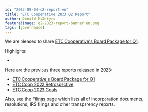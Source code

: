 ```yaml
---
id: "2023-09-04-q2-report-en"
title: "ETC Cooperative 2023 Q2 Report"
author: Donald McIntyre
featuredImage: q2-2023-report-banner-en.png
tags: [governance]
---
```


We are pleased to share [ETC Cooperative's Board Package for Q1](https://etccooperative.org/etc-cooperative-q2-2023-en.pdf).

Highlights:

 - 

Here are the previous three reports released in 2023:

- [ETC Cooperative's Board Package for Q1](https://etccooperative.org/etc-cooperative-q1-2023-en.pdf)
- [ETC Coop 2022 Retrospective](./2023-05-18-the-etc-cooperative-2022-retrospective-report-en)
- [ETC Coop 2023 Goals](./2023-05-19-the-etc-cooperative-goals-budget-and-AGM-reports-2023-en)


Also, see the [Filings page](/filings) which lists all of incorporation documents, resolutions, IRS filings and other transparency reports.
